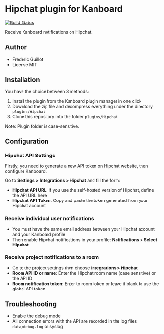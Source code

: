 Hipchat plugin for Kanboard
===========================

[![Build Status](https://travis-ci.org/kanboard/plugin-hipchat.svg?branch=master)](https://travis-ci.org/kanboard/plugin-hipchat)

Receive Kanboard notifications on Hipchat.

Author
------

- Frederic Guillot
- License MIT

Installation
------------

You have the choice between 3 methods:

1. Install the plugin from the Kanboard plugin manager in one click
2. Download the zip file and decompress everything under the directory `plugins/Hipchat`
3. Clone this repository into the folder `plugins/Hipchat`

Note: Plugin folder is case-sensitive.

Configuration
-------------

### Hipchat API Settings

Firstly, you need to generate a new API token on Hipchat website, then configure Kanboard.

Go to **Settings > Integrations > Hipchat** and fill the form:

- **Hipchat API URL**: If you use the self-hosted version of Hipchat, define the API URL here
- **Hipchat API Token**: Copy and paste the token generated from your Hipchat account

### Receive individual user notifications

- You must have the same email address between your Hipchat account and your Kanboard profile
- Then enable Hipchat notifications in your profile: **Notifications > Select Hipchat**

### Receive project notifications to a room

- Go to the project settings then choose **Integrations > Hipchat**
- **Room API ID or name**: Enter the Hipchat room name (case sensitive) or the API ID
- **Room notification token**: Enter to room token or leave it blank to use the global API token

## Troubleshooting

- Enable the debug mode
- All connection errors with the API are recorded in the log files `data/debug.log` or syslog
